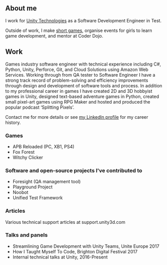 ## About me

I work for [Unity Technologies](http://unity3d.com/) as a Software Development Engineer in Test.

Outside of work, I make [short games](https://sophiaaar.itch.io/), organise events for girls to learn game development, and mentor at Coder Dojo.

## Work

Games industry software engineer with technical experience including C#, Python, Unity, Perforce, Git, and Cloud Solutions using Amazon Web Services. Working through from QA tester to Software Engineer I have a strong track record of problem-solving and efficiency improvements through design and development of software tools and process. In addition to my professional career in games I have created 2D and 3D hobbyist games in Unity, designed text-based adventure games in Python, created small pixel-art games using RPG Maker and hosted and produced the popular podcast ‘Splitting Pixels’.

Contact me for more details or see [my LinkedIn profile](https://www.linkedin.com/in/sophia-clarke-627b328b/) for my career history.

### Games
- APB Reloaded (PC, XB1, PS4)
- Fox Forest
- Witchy Clicker

### Software and open-source projects I've contributed to
- Foresight (QA management tool)
- Playground Project
- Noobot
- Unified Test Framework

### Articles
Various technical support articles at support.unity3d.com

### Talks and panels
- Streamlining Game Development with Unity Teams, Unite Europe 2017
- How I Taught Myself To Code, Brighton Digital Festival 2017
- Internal technical talks at Unity, 2016-Present

